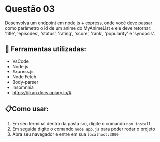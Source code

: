 # Questão 03
Desenvolva um endpoint em node.js + express, onde você
deve passar como parâmetro o id de um anime do MyAnimeList
e ele deve retornar: 'title', 'episodes', 'status', 'rating',
'score', 'rank', 'popularity' e 'synopsis'.

## 🔨 Ferramentas utilizadas:
- VsCode
- Node.js
- Express.js
- Node Fetch
- Body-parser
- Insomnnia
- https://jikan.docs.apiary.io/# 

## 📋Como usar:
1. Em seu terminal dentro da pasta src, digite o comando `npm install`
2. Em seguida digite o comando `node app.js` para poder rodar o projeto
3. Abra seu navegador e entre em sua `localhost:3000`
